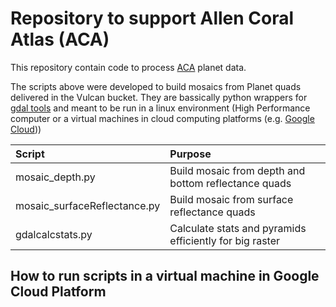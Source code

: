 # **Repository to support Allen Coral Atlas (ACA)**

This repository contain code to process [ACA](https://allencoralatlas.org/) planet data.

The scripts above were developed to build mosaics from Planet quads delivered in the Vulcan bucket. They are bassically python wrappers 
for [gdal tools](https://gdal.org/) and meant to be run in a linux environment (High Performance 
computer or a virtual machines in cloud computing platforms (e.g. [Google Cloud](https://cloud.google.com/)))



| Script        | Purpose           |
|:------------- |:-------------|  
|mosaic_depth.py|Build mosaic from depth and bottom reflectance quads| 
|mosaic_surfaceReflectance.py|Build mosaic from surface reflectance quads|  
|gdalcalcstats.py|Calculate stats and pyramids efficiently for big raster|

## **How to run scripts in a virtual machine in Google Cloud Platform**